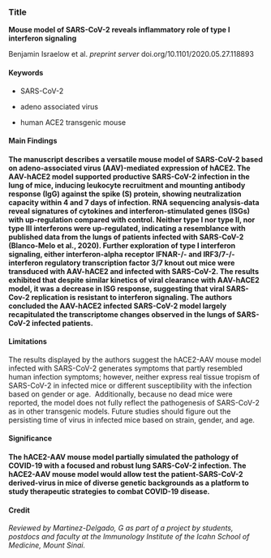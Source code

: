 ### Title 

**Mouse model of SARS-CoV-2 reveals inflammatory role of type I
interferon signaling**

Benjamin Israelow et al. *preprint server*
doi.org/10.1101/2020.05.27.118893

#### Keywords

-   SARS-CoV-2

-   adeno associated virus

-   human ACE2 transgenic mouse

#### 

#### Main Findings

#### The manuscript describes a versatile mouse model of SARS-CoV-2 based on adeno-associated virus (AAV)-mediated expression of hACE2. The AAV-hACE2 model supported productive SARS-CoV-2 infection in the lung of mice, inducing leukocyte recruitment and mounting antibody response (IgG) against the spike (S) protein, showing neutralization capacity within 4 and 7 days of infection. RNA sequencing analysis-data reveal signatures of cytokines and interferon-stimulated genes (ISGs) with up-regulation compared with control. Neither type I nor type II, nor type III interferons were up-regulated, indicating a resemblance with published data from the lungs of patients infected with SARS-CoV-2 (Blanco-Melo et al., 2020). Further exploration of type I interferon signaling, either interferon-alpha receptor IFNAR-/- and IRF3/7-/- interferon regulatory transcription factor 3/7 knout out mice were transduced with AAV-hACE2 and infected with SARS-CoV-2. The results exhibited that despite similar kinetics of viral clearance with AAV-hACE2 model, it was a decrease in ISG response, suggesting that viral SARS-Cov-2 replication is resistant to interferon signaling. The authors concluded the AAV-hACE2 infected SARS-CoV-2 model largely recapitulated the transcriptome changes observed in the lungs of SARS-CoV-2 infected patients.

#### Limitations

The results displayed by the authors suggest the hACE2-AAV mouse model
infected with SARS-CoV-2 generates symptoms that partly resembled human
infection symptoms; however, neither express real tissue tropism of
SARS-CoV-2 in infected mice or different susceptibility with the
infection based on gender or age.  Additionally, because no dead mice
were reported, the model does not fully reflect the pathogenesis of
SARS-CoV-2 as in other transgenic models. Future studies should figure
out the persisting time of virus in infected mice based on strain,
gender, and age.

#### Significance

#### The hACE2-AAV mouse model partially simulated the pathology of COVID-19 with a focused and robust lung SARS-CoV-2 infection. The hACE2-AAV mouse model would allow test the patient-SARS-CoV-2 derived-virus in mice of diverse genetic backgrounds as a platform to study therapeutic strategies to combat COVID-19 disease.

#### 

#### Credit

*Reviewed by Martinez-Delgado, G as part of a project by students,
postdocs and faculty at the Immunology Institute of the Icahn School of
Medicine, Mount Sinai.*
